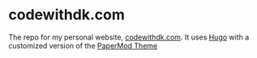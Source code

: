 # codewithdk.com
The repo for my personal website, [codewithdk.com](https://www.codewithdk.com/). It uses [Hugo](https://gohugo.io) with a customized version of the [PaperMod Theme](https://github.com/adityatelange/hugo-PaperMod/)
